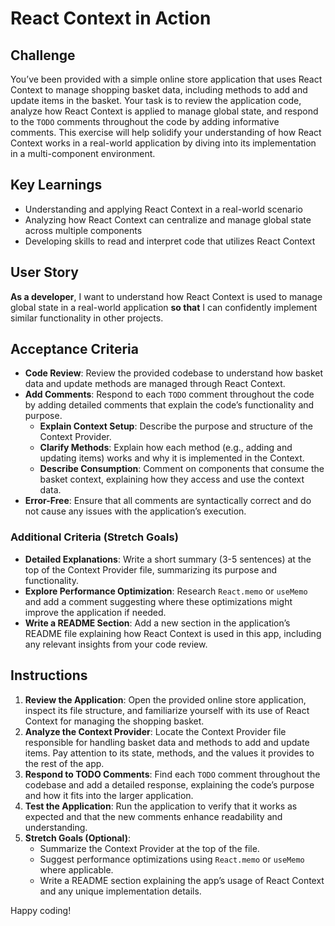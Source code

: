 # React Context in Action

## Challenge

You’ve been provided with a simple online store application that uses React Context to manage shopping basket data, including methods to add and update items in the basket. Your task is to review the application code, analyze how React Context is applied to manage global state, and respond to the `TODO` comments throughout the code by adding informative comments. This exercise will help solidify your understanding of how React Context works in a real-world application by diving into its implementation in a multi-component environment.

## Key Learnings

- Understanding and applying React Context in a real-world scenario
- Analyzing how React Context can centralize and manage global state across multiple components
- Developing skills to read and interpret code that utilizes React Context

## User Story

**As a developer**, I want to understand how React Context is used to manage global state in a real-world application **so that** I can confidently implement similar functionality in other projects.

## Acceptance Criteria

- **Code Review**: Review the provided codebase to understand how basket data and update methods are managed through React Context.
- **Add Comments**: Respond to each `TODO` comment throughout the code by adding detailed comments that explain the code’s functionality and purpose.
  - **Explain Context Setup**: Describe the purpose and structure of the Context Provider.
  - **Clarify Methods**: Explain how each method (e.g., adding and updating items) works and why it is implemented in the Context.
  - **Describe Consumption**: Comment on components that consume the basket context, explaining how they access and use the context data.
- **Error-Free**: Ensure that all comments are syntactically correct and do not cause any issues with the application’s execution.

### Additional Criteria (Stretch Goals)

- **Detailed Explanations**: Write a short summary (3-5 sentences) at the top of the Context Provider file, summarizing its purpose and functionality.
- **Explore Performance Optimization**: Research `React.memo` or `useMemo` and add a comment suggesting where these optimizations might improve the application if needed.
- **Write a README Section**: Add a new section in the application’s README file explaining how React Context is used in this app, including any relevant insights from your code review.

## Instructions

1. **Review the Application**: Open the provided online store application, inspect its file structure, and familiarize yourself with its use of React Context for managing the shopping basket.
2. **Analyze the Context Provider**: Locate the Context Provider file responsible for handling basket data and methods to add and update items. Pay attention to its state, methods, and the values it provides to the rest of the app.
3. **Respond to TODO Comments**: Find each `TODO` comment throughout the codebase and add a detailed response, explaining the code’s purpose and how it fits into the larger application.
4. **Test the Application**: Run the application to verify that it works as expected and that the new comments enhance readability and understanding.
5. **Stretch Goals (Optional)**:
   - Summarize the Context Provider at the top of the file.
   - Suggest performance optimizations using `React.memo` or `useMemo` where applicable.
   - Write a README section explaining the app’s usage of React Context and any unique implementation details.

Happy coding!
